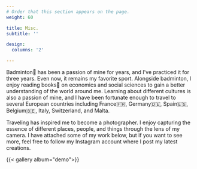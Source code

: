 ```yaml
---
# Order that this section appears on the page.
weight: 60

title: Misc.
subtitle: ''

design:
  columns: '2'

---
```


Badminton🏸 has been a passion of mine for years, and I've practiced it for three years. Even now, it remains my favorite sport. Alongside badminton, I enjoy reading books:book: on economics and social sciences to gain a better understanding of the world around me. Learning about different cultures is also a passion of mine, and I have been fortunate enough to travel to several European countries including France:fr:, Germany:de:, Spain:es:, Belgium🇧🇪, Italy, Switzerland, and Malta. 

Traveling has inspired me to become a photographer. I enjoy capturing the essence of different places, people, and things through the lens of my camera. I have attached some of my work below, but if you want to see more, feel free to follow my Instagram account where I post my latest creations.

{{< gallery album="demo">}}

